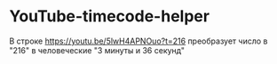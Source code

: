 # YouTube-timecode-helper
В строке https://youtu.be/5lwH4APNOuo?t=216 преобразует число в "216" в человеческие "3 минуты и 36 секунд"
